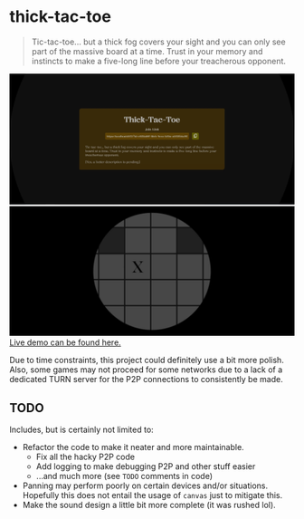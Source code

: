# thick-tac-toe

> Tic-tac-toe... but a thick fog covers your sight and you can only see part of the massive board at a time. Trust in your memory and instincts to make a five-long line before your treacherous opponent.

![Sample Image](docs/sample1.jpg)
![Sample Image](docs/sample2.jpg)
[Live demo can be found here.](https://lenzrivera.github.io/thick-tac-toe)

Due to time constraints, this project could definitely use a bit more polish. Also, some games may not proceed for some networks due to a lack of a dedicated TURN server for the P2P connections to consistently be made.

## TODO

Includes, but is certainly not limited to:

- Refactor the code to make it neater and more maintainable.
  - Fix all the hacky P2P code
  - Add logging to make debugging P2P and other stuff easier
  - ...and much more (see `TODO` comments in code)
- Panning may perform poorly on certain devices and/or situations. Hopefully this does not entail the usage of `canvas` just to mitigate this.
- Make the sound design a little bit more complete (it was rushed lol).
